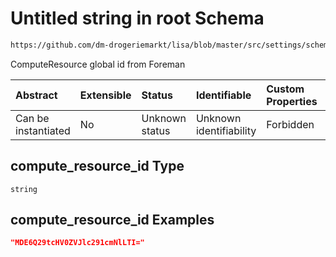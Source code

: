 # Untitled string in root Schema

```txt
https://github.com/dm-drogeriemarkt/lisa/blob/master/src/settings/schema.json#/properties/locations/items/properties/relations/properties/compute_resource_id
```

ComputeResource global id from Foreman

| Abstract            | Extensible | Status         | Identifiable            | Custom Properties | Additional Properties | Access Restrictions | Defined In                                                                              |
| :------------------ | :--------- | :------------- | :---------------------- | :---------------- | :-------------------- | :------------------ | :-------------------------------------------------------------------------------------- |
| Can be instantiated | No         | Unknown status | Unknown identifiability | Forbidden         | Allowed               | none                | [settings.schema.json*](../../src/settings/settings.schema.json "open original schema") |

## compute_resource_id Type

`string`

## compute_resource_id Examples

```json
"MDE6Q29tcHV0ZVJlc291cmNlLTI="
```
